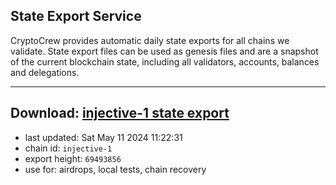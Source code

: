 ## State Export Service
CryptoCrew provides automatic daily state exports for all chains we validate. State export files can be used as genesis files and are a snapshot of the current blockchain state, including all validators, accounts, balances and delegations.

---
**Download: [injective-1 state export](https://dl-eu2.ccvalidators.com/SERVICE/injective/injective-1_export_69493856.json)**
---

- last updated: Sat May 11 2024 11:22:31
- chain id: `injective-1`
- export height: `69493856`
- use for: airdrops, local tests, chain recovery
